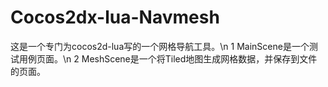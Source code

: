 # Cocos2dx-lua-Navmesh
这是一个专门为cocos2d-lua写的一个网格导航工具。\n
1 MainScene是一个测试用例页面。\n
2 MeshScene是一个将Tiled地图生成网格数据，并保存到文件的页面。
